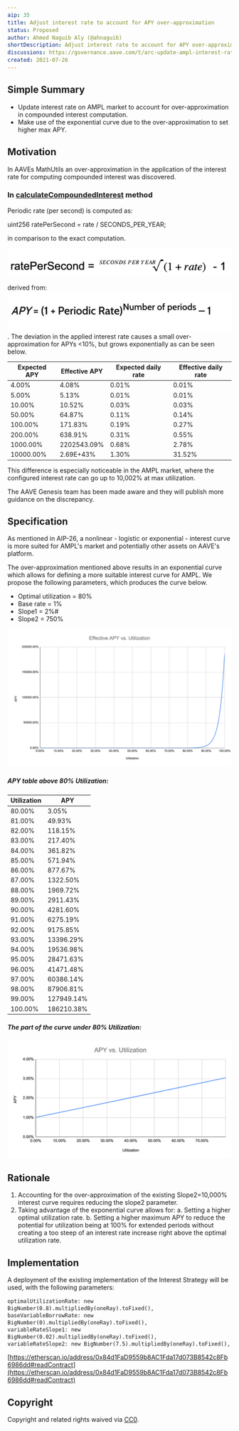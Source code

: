 ```yaml
---
aip: 35
title: Adjust interest rate to account for APY over-approximation
status: Proposed
author: Ahmed Naguib Aly (@ahnaguib)
shortDescription: Adjust interest rate to account for APY over-approximation
discussions: https://governance.aave.com/t/arc-update-ampl-interest-rate-curve-to-account-for-over-approximation-in-compounded-interest/5350
created: 2021-07-26
---
```


## Simple Summary

- Update interest rate on AMPL market to account for over-approximation in compounded interest computation.
- Make use of the exponential curve due to the over-approximation to set higher max APY.


## Motivation

In AAVEs MathUtils an over-approximation in the application of the interest rate for computing compounded interest was discovered. 

### In [calculateCompoundedInterest](https://github.com/aave/protocol-v2/blob/baeb455fad42d3160d571bd8d3a795948b72dd85/contracts/protocol/libraries/math/MathUtils.sol#L45) method

Periodic rate (per second) is computed as:

uint256 ratePerSecond = rate / SECONDS_PER_YEAR;

in comparison to the exact computation.

**![|281x35](../assets/AIP-35/rate_per_second.png)**

derived from:
![|269x48](../assets/AIP-35/apy_formula.jpeg).
The deviation in the applied interest rate causes a small over-approximation for APYs <10%, but grows exponentially as can be seen below.

|Expected APY|Effective APY|Expected daily rate|Effective daily rate|
| --- | --- | --- | --- |
|4.00%|4.08%|0.01%|0.01%|
|5.00%|5.13%|0.01%|0.01%|
|10.00%|10.52%|0.03%|0.03%|
|50.00%|64.87%|0.11%|0.14%|
|100.00%|171.83%|0.19%|0.27%|
|200.00%|638.91%|0.31%|0.55%|
|1000.00%|2202543.09%|0.68%|2.78%|
|10000.00%|2.69E+43%|1.30%|31.52%|

This difference is especially noticeable in the AMPL market, where the configured interest rate can go up to 10,002% at max utilization.

The AAVE Genesis team has been made aware and they will publish more guidance on the discrepancy.

## Specification

As mentioned in AIP-26, a nonlinear - logistic or exponential - interest curve is more suited for 
AMPL's market and potentially other assets on AAVE's platform.

The over-approximation mentioned above results in an exponential curve which allows for defining a 
more suitable interest curve for AMPL. We propose the following parameters, which produces the curve below.

* Optimal utilization = 80%
* Base rate = 1%
* Slope1 = 2%#
* Slope2 = 750%


![|624x384](../assets/AIP-35/curve.png "Chart")

##### APY table above 80% Utilization:

|Utilization|APY|
|---|---|
|80.00%|3.05%|
|81.00%|49.93%|
|82.00%|118.15%|
|83.00%|217.40%|
|84.00%|361.82%|
|85.00%|571.94%|
|86.00%|877.67%|
|87.00%|1322.50%|
|88.00%|1969.72%|
|89.00%|2911.43%|
|90.00%|4281.60%|
|91.00%|6275.19%|
|92.00%|9175.85%|
|93.00%|13396.29%|
|94.00%|19536.98%|
|95.00%|28471.63%|
|96.00%|41471.48%|
|97.00%|60386.14%|
|98.00%|87906.81%|
|99.00%|127949.14%|
|100.00%|186210.38%|

                                           
##### The part of the curve under 80% Utilization:    

**![|624x325](../assets/AIP-35/curve_under_optimal.png "Chart")**

## Rationale

1. Accounting for the over-approximation of the existing Slope2=10,000% interest curve requires reducing the slope2 parameter.
2. Taking advantage of the exponential curve allows for:
  a. Setting a higher optimal utilization rate.
  b. Setting a higher maximum APY to reduce the potential for
     utilization being at 100% for extended periods without creating a too steep of an interest rate increase right above the optimal utilization rate.


## Implementation

A deployment of the existing implementation of the Interest Strategy will be used, with the following parameters:

    optimalUtilizationRate: new BigNumber(0.8).multipliedBy(oneRay).toFixed(),
    baseVariableBorrowRate: new BigNumber(0).multipliedBy(oneRay).toFixed(),
    variableRateSlope1: new BigNumber(0.02).multipliedBy(oneRay).toFixed(),
    variableRateSlope2: new BigNumber(7.5).multipliedBy(oneRay).toFixed(),

[https://etherscan.io/address/0x84d1FaD9559b8AC1Fda17d073B8542c8Fb6986dd#readContract](https://etherscan.io/address/0x84d1FaD9559b8AC1Fda17d073B8542c8Fb6986dd#readContract)

## Copyright

Copyright and related rights waived via [CC0](https://creativecommons.org/publicdomain/zero/1.0/).

